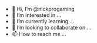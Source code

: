 - 👋 Hi, I’m @nickprogaming
- 👀 I’m interested in ...
- 🌱 I’m currently learning ...
- 💞️ I’m looking to collaborate on ...
- 📫 How to reach me ...

<!---
nickprogaming/nickprogaming is a ✨ special ✨ repository because its `README.md` (this file) appears on your GitHub profile.
You can click the Preview link to take a look at your changes.
--->
